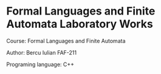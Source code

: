 # Formal Languages and Finite Automata Laboratory Works

Course: Formal Languages and Finite Automata

Author: Bercu Iulian FAF-211

Programing language: C++
